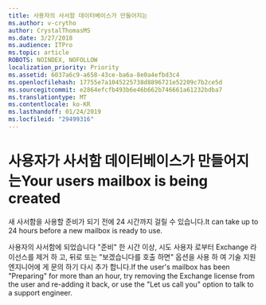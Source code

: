 ```yaml
---
title: 사용자의 사서함 데이터베이스가 만들어지는
ms.author: v-crytho
author: CrystalThomasMS
ms.date: 3/27/2018
ms.audience: ITPro
ms.topic: article
ROBOTS: NOINDEX, NOFOLLOW
localization_priority: Priority
ms.assetid: 6037a6c9-a658-43ce-ba6a-8e0a4efbd3c4
ms.openlocfilehash: 17755e7a1045225738d8896721e52209c7b2ce5d
ms.sourcegitcommit: e2864efcfb493b6e46b662b746661a61232bdba7
ms.translationtype: MT
ms.contentlocale: ko-KR
ms.lasthandoff: 01/24/2019
ms.locfileid: "29499316"
---
```

# <a name="your-users-mailbox-is-being-created"></a><span data-ttu-id="c29c2-102">사용자가 사서함 데이터베이스가 만들어지는</span><span class="sxs-lookup"><span data-stu-id="c29c2-102">Your users mailbox is being created</span></span>

<span data-ttu-id="c29c2-103">새 사서함을 사용할 준비가 되기 전에 24 시간까지 걸릴 수 있습니다.</span><span class="sxs-lookup"><span data-stu-id="c29c2-103">It can take up to 24 hours before a new mailbox is ready to use.</span></span>
  
<span data-ttu-id="c29c2-104">사용자의 사서함에 되었습니다 "준비" 한 시간 이상, 시도 사용자 로부터 Exchange 라이선스를 제거 하 고, 뒤로 또는 "보겠습니다를 호출 하면" 옵션을 사용 하 여 기술 지원 엔지니어에 게 문의 하기 다시 추가 합니다.</span><span class="sxs-lookup"><span data-stu-id="c29c2-104">If the user's mailbox has been "Preparing" for more than an hour, try removing the Exchange license from the user and re-adding it back, or use the "Let us call you" option to talk to a support engineer.</span></span>
  

